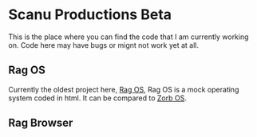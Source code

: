 # Scanu Productions Beta
This is the place where you can find the code that I am currently working on. Code here may have bugs or mignt not work yet at all.

<h2>Rag OS</h2>
Currently the oldest project here, <a href="https://scanunicco.github.io/Desktop">Rag OS</a>, Rag OS is a mock operating system coded in html. It can be compared to <a href="https://zorbulator.github.io/os/"> Zorb OS</a>. 
<br>
<h2>Rag Browser</h2>
<p><a href="ragbrowser.html>Rag Browser</a> is a simple yet fast browser. It's best feature is tecnophobe mode, which is great for tecnophobes and apple suckers who like having very few features and is a funny joke for everyone else.</p>
<style>
    h2 {
        color: firebrick;
        padding-bottom: 20px;
        border-bottom: solid 2px  darkgrey;
    }
    
    h1 {
        display: none;
    }
    
    #scanu-productions-beta {
        display: block;
    }
</style>
